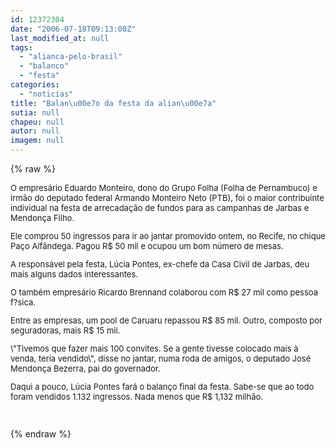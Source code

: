 ```yaml
---
id: 12372304
date: "2006-07-18T09:13:00Z"
last_modified_at: null
tags:
  - "alianca-pelo-brasil"
  - "balanco"
  - "festa"
categories:
  - "noticias"
title: "Balan\u00e7o da festa da alian\u00e7a"
sutia: null
chapeu: null
autor: null
imagem: null
---
```

{% raw %}
<p><FONT size=2></p>
<p><P>O empresário Eduardo Monteiro, dono do Grupo Folha (Folha de Pernambuco) e irmão do deputado federal Armando Monteiro Neto (PTB), foi o maior contribuinte individual na festa de arrecadação de fundos para as campanhas de Jarbas e Mendonça Filho.</P></p>
<p><P>Ele comprou 50 ingressos para ir ao jantar promovido ontem, no Recife, no chique Paço Alfândega. Pagou R$ 50 mil e ocupou um bom número de mesas.</P></p>
<p><P>A responsável pela festa, Lúcia Pontes, ex-chefe da Casa Civil de Jarbas, deu mais alguns dados interessantes. </P></p>
<p><P>O também empresário Ricardo Brennand&nbsp;colaborou com R$ 27 mil como pessoa f?sica.</P></p>
<p><P>Entre as empresas, um pool de Caruaru repassou R$ 85 mil. Outro, composto por seguradoras, mais R$ 15 mil. </P></p>
<p><P>\"Tivemos que fazer mais 100 convites. Se a gente tivesse colocado mais à venda, teria vendido\", disse no jantar, numa roda de amigos, o deputado&nbsp;José Mendonça Bezerra, pai do governador.</P></p>
<p><P>Daqui a pouco, Lúcia Pontes fará o balanço final da festa. Sabe-se que ao todo foram vendidos 1.132 ingressos. Nada menos que R$ 1,132 milhão.</P></p>
<p><P>&nbsp;</P></FONT> </p>
{% endraw %}